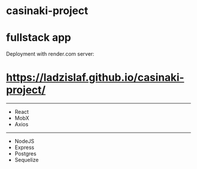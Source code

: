 # casinaki-project
# fullstack app
Deployment with render.com server:
# https://ladzislaf.github.io/casinaki-project/
---
* React
* MobX
* Axios
---
* NodeJS
* Express
* Postgres
* Sequelize
